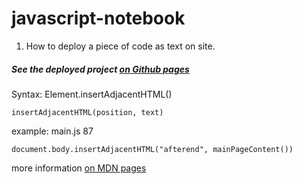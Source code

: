 # javascript-notebook

1. How to deploy a piece of code as text on site.

##### See the deployed project [on Github pages](https://hacking-nassa-with-html.github.io/javascript-notebook)

Syntax: Element.insertAdjacentHTML() 

```
insertAdjacentHTML(position, text)
```

example: main.js 87

```
document.body.insertAdjacentHTML("afterend", mainPageContent())
```

more information [on MDN pages](https://developer.mozilla.org/en-US/docs/Web/API/Element/insertAdjacentHTML)
